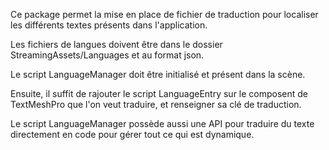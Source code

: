 Ce package permet la mise en place de fichier de traduction pour localiser les différents textes présents dans l'application.

Les fichiers de langues doivent être dans le dossier StreamingAssets/Languages et au format json.

Le script LanguageManager doit être initialisé et présent dans la scène.

Ensuite, il suffit de rajouter le script LanguageEntry sur le composent de TextMeshPro que l'on veut traduire, et renseigner sa clé de traduction.

Le script LanguageManager possède aussi une API pour traduire du texte directement en code pour gérer tout ce qui est dynamique.